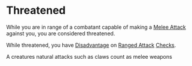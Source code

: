 ---
---

# Threatened

While you are in range of a combatant capable of making a [Melee Attack](../Game%20Procedures/Melee%20Attack.md) against you, you are considered threatened.

While threatened, you have [Disadvantage](../Game%20Procedures/Dice%20Rolls/Disadvantage.md) on [Ranged Attack](../Game%20Procedures/Ranged%20Attack.md) [Checks](../Game%20Procedures/Check.md).

A creatures natural attacks such as claws count as melee weapons
